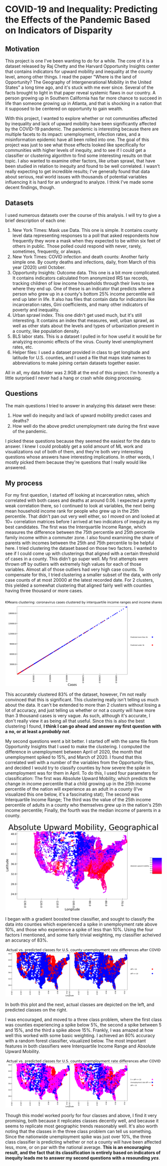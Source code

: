 # COVID-19 and Inequality: Predicting the Effects of the Pandemic Based on Indicators of Disparity

## Motivation

This project is one I've been wanting to do for a while. The core of it is a dataset released by Raj Chetty and the Harvard
Opportunity Insights center that contains indicators for upward mobility and inequality at the county level, among other things.
I read the paper "Where is the land of Opportunity? The Geography of Intergenerational Mobility in the United States" a long time ago,
and it's stuck with me ever since. Several of the facts brought to light in that paper reveal systemic flaws in our country. 
A person growing up in Southern California has far more chance to succeed in life than someone growing up in Atlanta, and
that is shocking in a nation that it supposed to be centered on opportunity to gain wealth. 

With this project, I wanted to explore whether or not communities affected by inequality and lack of upward mobility
have been significantly affected by the COVID-19 pandemic. The pandemic is interesting because there are multiple 
facets to its impact: unemployment, infection rates, and a misinformation epidemic have all been rolled into one.
The goal of this project was just to see what those effects looked like specifically for communities with higher levels
of inequity, and to see if I could get a classifier or clustering algorithm to find some interesting results on that topic. 
I also wanted to examine other factors, like urban sprawl, that have been studied in relation to inequity and found to be
well correlated. I wasn't really expecting to get incredible results; I've generally found that data about serious, real
world issues with thousands of potential variables influencing it is hard for an undergrad to analyze. I think I've made
some decent findings, though.

## Datasets

I used numerous datasets over the course of this analysis. I will try to give a brief description of each one:

1. New York Times: Mask use Data. This one is simple. It contains county level data representing responses to a poll
   that asked respondents how frequently they wore a mask when they expected to be within six feet of others in public.
   Those polled could respond with never, rarely, sometimes, frequently, or always.
2. New York Times: COVID infection and death counts: Another fairly simple one. By county deaths and infections, daily, from
   March of this year (2020) until October.
3. Opportunity Insights: Outcome data. This one is a bit more complicated. It contains indicators calculated from anonymized IRS 
   tax records, tracking children of low income households through their lives to see where they end up. One of these
   is an indicator that predicts where a person who grew up in a county's bottom 25% income percentile will end up later in life.
   It also has files that contain data for indicators like incarceration rates, Gini coefficients, and many other indicators
   of poverty and inequality.
4. Urban sprawl index. This one didn't get used much, but it's still interesting. It contains an index that measures, well,
   urban sprawl, as well as other stats about the levels and types of urbanization present in a county, like population density.
5. BLS labor stats. This is a dataset I pulled in for how useful it would be for analyzing economic effects of the virus.
   County level unemployment rates, etc.
6. Helper files: I used a dataset provided in class to get longitude and latitude for U.S. counties, and I used
   a file that maps state names to abbreviations to make joining certain datasets together easier.
   
All in all, my data folder was 2.9GB at the end of this project. I'm honestly a little surprised I never had a hang or crash
while doing processing.

## Questions

The main questions I tried to answer in analyzing this dataset were these:

1. How well do inequity and lack of upward mobility predict cases and deaths? 
2. How well do the above predict unemployment rate during the first wave of the pandemic.

I picked these questions because they seemed the easiest for the data to answer. I knew I could probably get a solid
amount of ML work and visualizations out of both of them, and they're both very interesting questions whose answers have
interesting implications. In other words, I mostly picked them because they're questions that I really would like answered.

## My process

For my first question, I started off looking at incarceration rates, which correlated with both cases and deaths at around 0.06.
I expected a pretty weak correlation there, so I continued to look at variables, the next being mean household income rank
for people who grew up in the 25th percentile. That didn't pan out very well either, so I moved on and looked at 
10+ correlation matrices before I arrived at two indicators of inequity as my best candidates. The first was the
Interquartile Income Range, which measures the difference between the 75th percentile and 25th percentile family income
within a commuter zone. I also found examining the share of parents with incomes between the 25th and 75th percentile to be helpful here.
I tried clustering the dataset based on those two factors. I wanted to see if I could come up with clusterings that aligned
with a certain threshold of cases in a county. This didn't go super well. My first attempts were thrown off by outliers 
with extremely high values for each of those variables. Almost all of those outliers had very high case counts.
To compensate for this, I tried clustering a smaller subset of the data, with only case counts of at most 20000 at the latest
recorded date. For 2 clusters, this yielded a somewhat clustering that aligned fairly well with counties having three thousand or more cases.

![alt text](plots/casesCluster.png)

This accurately clustered 83% of the dataset, however, I'm not really convinced that this is significant. This clustering
really isn't telling us much about the data. It can't be extended to more than 2 clusters without losing a lot of accuracy, and
just telling us whether or not a county will have more than 3 thousand cases is very vague. As such, although it's accurate, I don't
really view it as being all that useful. Since this is also the best clustering I found, **I think I can go ahead and answer my first question
with a no, or at least a _probably not_**.

My second questions went a bit better. I started off with the same file from Opportunity Insights that I used to 
make the clustering. I computed the difference in unemployment between April of 2020, the month that unemployment spiked to 15%,
and March of 2020. I found that this correlated well with a number of the variables from the Opportunity files, and decided
I would try to classify counties by how severe the spike in unemployment was for them in April. To do this, I used four 
parameters for classification: The first was Absolute Upward Mobility, which predicts the change in income percentile that a child growing
up in the 25th income percentile of the nation will experience as an adult in a county (I've visualized this one below, it's a
fascinating stat); The second was Interquartile Income Range; 
The third was the value of the 25th income percentile of adults in a county who themselves grew up in the nation's 25th income percentile;
Finally, the fourth was the median income of parents in a county.

![alt text](plots/aumGeoPlot.png)

I began with a gradient boosted tree classifier, and sought to classify the data into counties which experienced a spike in 
unemployment rate above 10%, and those who experience a spike of less than 10%. Using the four factors I mentioned, 
and some fairly trivial weighting, my classifier acheived an accuracy of 83%. 

![alt text](plots/twoClassGeoPlot.png)

In both this plot and the next, actual classes are depicted on the left, and predicted classes on the right.

I was encouraged, and moved to a three class problem, where the first class was counties experiencing a spike below 5%,
the second a spike between 5 and 15%, and the third a spike above 15%. Frankly, I was amazed at how well this worked with
some basic weighting. I achieved an 80% accuracy with a random forest classifier, visualized below. The most important features in both classifiers
were Interquartile Income Range and Absolute Upward Mobility.

![alt text](plots/threeClassGeoPlot.png)

Though this model worked poorly for four classes and above, I find it very promising, both because it replicates classes decently well,
and because it seems to replicate most geographic trends reasonably well. It's also worth noting that the classes in the three class
problem can tell us something. Since the nationwide unemployment spike was just over 10%, the three class classifier is predicting
whether or not a county will have been affected less, more, or on par with the national average. **This is an encouraging result,
and the fact that its classification is entirely based on indicators of inequity leads me to answer my second questions with a resounding
_yes_**.